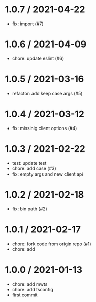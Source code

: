 
1.0.7 / 2021-04-22
==================

  * fix: import (#7)

1.0.6 / 2021-04-09
==================

  * chore: update eslint (#6)

1.0.5 / 2021-03-16
==================

  * refactor: add keep case args (#5)

1.0.4 / 2021-03-12
==================

  * fix: missinig client options (#4)

1.0.3 / 2021-02-22
==================

  * test: update test
  * chore: add  case (#3)
  * fix: empty args and new client api

1.0.2 / 2021-02-18
==================

  * fix: bin path (#2)

1.0.1 / 2021-02-17
==================

  * chore: fork code from origin repo (#1)
  * chore: add

1.0.0 / 2021-01-13
==================

  * chore: add mwts
  * chore: add tsconfig
  * first commit
